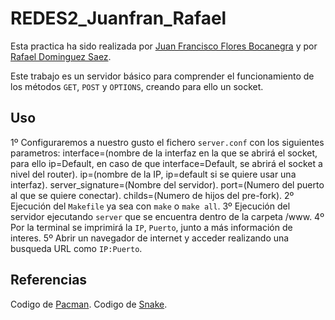 # REDES2_Juanfran_Rafael

Esta practica ha sido realizada por [Juan Francisco Flores Bocanegra](https://github.com/juanfranUam) y por [Rafael Dominguez Saez](https://github.com/RafaDom02).

Este trabajo es un servidor básico para comprender el funcionamiento de los métodos `GET`, `POST` y `OPTIONS`, creando para ello un socket.

Uso
---

1º Configuraremos a nuestro gusto el fichero `server.conf` con los siguientes parametros:
    interface=(nombre de la interfaz en la que se abrirá el socket, para ello ip=Default, en caso de que interface=Default, se abrirá el socket a nivel del router).
    ip=(nombre de la IP, ip=default si se quiere usar una interfaz).
    server_signature=(Nombre del servidor).
    port=(Numero del puerto al que se quiere conectar).
    childs=(Numero de hijos del pre-fork).
2º Ejecución del `Makefile` ya sea con `make` o `make all`. 
3º Ejecución del servidor ejecutando `server` que se encuentra dentro de la carpeta /www.
4º Por la terminal se imprimirá la `IP`, `Puerto`, junto a más información de interes.
5º Abrir un navegador de internet y acceder realizando una busqueda URL como `IP:Puerto`.

Referencias
-----------

Codigo de [Pacman](https://codepen.io/hellokatili/pen/xwKRmo).
Codigo de [Snake](https://codepen.io/CaioPaiola/pen/nojJmQ).